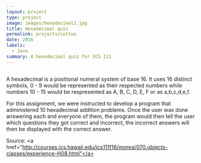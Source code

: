 ```yaml
---
layout: project
type: project
image: images/hexadecimal1.jpg
title: Hexadecimal quiz 
permalink: projects/cotton
date: 2016
labels:
  - Java
summary: A hexadecimal quiz for ICS 111
---
```


<img class>

A hexadecimal is a positional numeral system of base 16. It uses 16 distinct symbols, 0 - 9 would be represented as their respected numbers while numbers 10 - 15 would be respresented as A, B, C, D, E, F or as a,b,c,d,e,f. 


For this assignment, we were instructed to develop a program that administered 10 hexadecimal addition problems. Once the user was done answering each and everyone of them, the program would then tell the user which questions they got correct and incorrect, the incorrect answers will then be displayed with the correct answer. 




Source: <a href="http://courses.ics.hawaii.edu/ics111f16/morea/070.objects-classes/experience-H08.html"</a>

